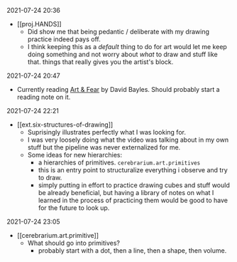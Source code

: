 
2021-07-24 20:36
- [[proj.HANDS]]
  - Did show me that being pedantic / deliberate with my drawing practice indeed pays off.
  - I think keeping this as a _default_ thing to do for art would let me keep doing something and not worry about _what_ to draw and stuff like that. things that really gives you the artist's block.

2021-07-24 20:47
- Currently reading [Art & Fear](https://www.amazon.com/Art-Fear-Observations-Rewards-Artmaking/dp/0961454733) by David Bayles. Should probably start a reading note on it.

2021-07-24 22:21
- [[ext.six-structures-of-drawing]]
  - Suprisingly illustrates perfectly what I was looking for.
  - I was very loosely doing what the video was talking about in my own stuff but the pipeline was never externalized for me.
  - Some ideas for new hierarchies:
    - a hierarchies of primitives. `cerebrarium.art.primitives`
    - this is an entry point to structuralize everything i observe and try to draw.
    - simply putting in effort to practice drawing cubes and stuff would be already beneficial, but having a library of notes on what I learned in the process of practicing them would be good to have for the future to look up.

2021-07-24 23:05
- [[cerebrarium.art.primitive]]
  - What should go into primitives?
    - probably start with a dot, then a line, then a shape, then volume.
